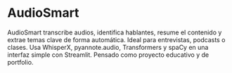 # AudioSmart
AudioSmart transcribe audios, identifica hablantes, resume el contenido y extrae temas clave de forma automática. Ideal para entrevistas, podcasts o clases. Usa WhisperX, pyannote.audio, Transformers y spaCy en una interfaz simple con Streamlit. Pensado como proyecto educativo y de portfolio.
